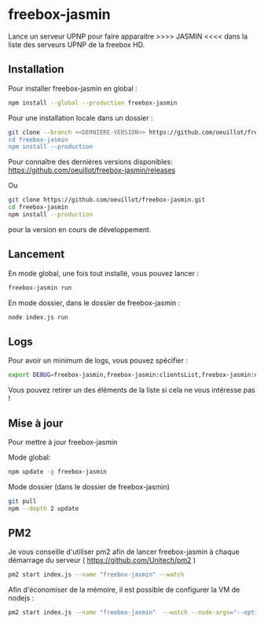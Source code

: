 freebox-jasmin
=======================

Lance un serveur UPNP pour faire apparaitre >>>> JASMIN <<<< dans la liste des serveurs UPNP de la freebox HD.

Installation
---

Pour installer freebox-jasmin en global :

```bash
npm install --global --production freebox-jasmin
```

Pour une installation locale dans un dossier :

```bash
git clone --branch <<DERNIERE-VERSION>> https://github.com/oeuillot/freebox-jasmin.git
cd freebox-jasmin
npm install --production
```

Pour connaître des dernières versions disponibles:
https://github.com/oeuillot/freebox-jasmin/releases

Ou

```bash
git clone https://github.com/oeuillot/freebox-jasmin.git
cd freebox-jasmin
npm install --production
```

pour la version en cours de développement.

Lancement
---

En mode global, une fois tout installé, vous pouvez lancer :

```bash
freebox-jasmin run
```

En mode dossier, dans le dossier de freebox-jasmin :

```bash
node index.js run
```

Logs
----
Pour avoir un minimum de logs, vous pouvez spécifier :

```bash
export DEBUG=freebox-jasmin,freebox-jasmin:clientsList,freebox-jasmin:upnp,freebox-qml-run
```

Vous pouvez retirer un des éléments de la liste si cela ne vous intéresse pas !


Mise à jour
---
Pour mettre à jour freebox-jasmin

Mode global:
```bash
npm update -g freebox-jasmin
```

Mode dossier (dans le dossier de freebox-jasmin)
```bash
git pull
npm --depth 2 update 
```


PM2
---

Je vous conseille d'utiliser pm2 afin de lancer freebox-jasmin à chaque démarrage du serveur ( https://github.com/Unitech/pm2 )

```sh
pm2 start index.js --name "freebox-jasmin" --watch 
```

Afin d'économiser de la mémoire, il est possible de configurer la VM de nodejs :


```sh
pm2 start index.js --name "freebox-jasmin"  --watch --node-args="--optimize_for_size --max_old_space_size=460 --gc_interval=100 --always_compact --max_executable_size=64 --gc_global"
```



